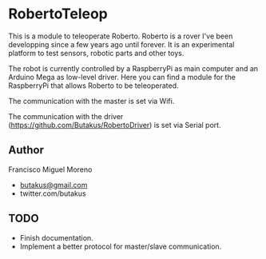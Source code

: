 # RobertoTeleop
This is a module to teleoperate Roberto. Roberto is a rover I've been developping since a few years ago until forever. It is an experimental platform to test sensors, robotic parts and other toys.

The robot is currently controlled by a RaspberryPi as main computer and an Arduino Mega as low-level driver.
Here you can find a module for the RaspberryPi that allows Roberto to be teleoperated.

The communication with the master is set via Wifi.

The communication with the driver (https://github.com/Butakus/RobertoDriver) is set via Serial port.

## Author
Francisco Miguel Moreno
* butakus@gmail.com
* twitter.com/butakus

## TODO
* Finish documentation.
* Implement a better protocol for master/slave communication.

